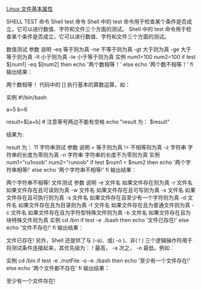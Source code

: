 [Linux 文件基本属性](https://www.runoob.com/linux/linux-file-attr-permission.html)


SHELL TEST 命令
Shell test 命令 Shell 中的 test 命令用于检查某个条件是否成立，它可以进行数值、字符和文件三个方面的测试。
Shell 中的 test 命令用于检查某个条件是否成立，它可以进行数值、字符和文件三个方面的测试。

数值测试
参数	说明
-eq	等于则为真
-ne	不等于则为真
-gt	大于则为真
-ge	大于等于则为真
-lt	小于则为真
-le	小于等于则为真
实例
num1=100
num2=100
if test $[num1] -eq $[num2]
then
    echo '两个数相等！'
else
    echo '两个数不相等！'
fi
输出结果：

两个数相等！
代码中的 [] 执行基本的算数运算，如：

实例
#!/bin/bash

a=5
b=6

result=$[a+b] # 注意等号两边不能有空格
echo "result 为： $result"

结果为:

result 为： 11
字符串测试
参数	说明
=	等于则为真
!=	不相等则为真
-z 字符串	字符串的长度为零则为真
-n 字符串	字符串的长度不为零则为真
实例
num1="ru1noob"
num2="runoob"
if test $num1 = $num2
then
    echo '两个字符串相等!'
else
    echo '两个字符串不相等!'
fi
输出结果：

两个字符串不相等!
文件测试
参数	说明
-e 文件名	如果文件存在则为真
-r 文件名	如果文件存在且可读则为真
-w 文件名	如果文件存在且可写则为真
-x 文件名	如果文件存在且可执行则为真
-s 文件名	如果文件存在且至少有一个字符则为真
-d 文件名	如果文件存在且为目录则为真
-f 文件名	如果文件存在且为普通文件则为真
-c 文件名	如果文件存在且为字符型特殊文件则为真
-b 文件名	如果文件存在且为块特殊文件则为真
实例
cd /bin
if test -e ./bash
then
    echo '文件已存在!'
else
    echo '文件不存在!'
fi
输出结果：

文件已存在!
另外，Shell 还提供了与 (-a)、或( -o )、非( ! ) 三个逻辑操作符用于将测试条件连接起来，其优先级为： ! 最高， -a 次之， -o 最低。例如：

实例
cd /bin
if test -e ./notFile -o -e ./bash
then
    echo '至少有一个文件存在!'
else
    echo '两个文件都不存在'
fi
输出结果：

至少有一个文件存在!
